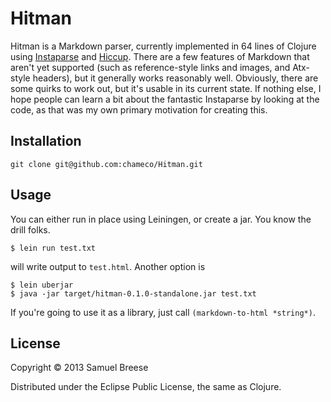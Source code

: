 Hitman
======

Hitman is a Markdown parser, currently implemented in 64 lines of Clojure using [Instaparse](https://github.com/Engelberg/instaparse) and [Hiccup](https://github.com/weavejester/hiccup). There are a few features of Markdown that aren't yet supported (such as reference-style links and images, and Atx-style headers), but it generally works reasonably well. Obviously, there are some quirks to work out, but it's usable in its current state. If nothing else, I hope people can learn a bit about the fantastic Instaparse by looking at the code, as that was my own primary motivation for creating this.

Installation
------

`git clone git@github.com:chameco/Hitman.git`

Usage
-----

You can either run in place using Leiningen, or create a jar. You know the drill folks.

    $ lein run test.txt

will write output to `test.html`. Another option is

    $ lein uberjar
    $ java -jar target/hitman-0.1.0-standalone.jar test.txt

If you're going to use it as a library, just call `(markdown-to-html *string*)`.

License
-----

Copyright © 2013 Samuel Breese

Distributed under the Eclipse Public License, the same as Clojure.
